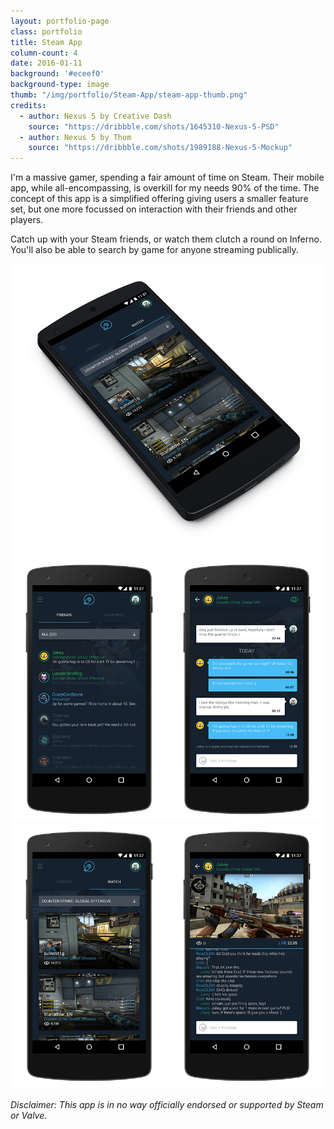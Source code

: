 ```yaml
---
layout: portfolio-page
class: portfolio
title: Steam App
column-count: 4
date: 2016-01-11
background: '#eceef0'
background-type: image
thumb: "/img/portfolio/Steam-App/steam-app-thumb.png"
credits:
  - author: Nexus 5 by Creative Dash
    source: "https://dribbble.com/shots/1645310-Nexus-5-PSD"
  - author: Nexus 5 by Thom
    source: "https://dribbble.com/shots/1989188-Nexus-5-Mockup"
---
```


I'm a massive gamer, spending a fair amount of time on Steam. Their mobile app, while all-encompassing, is overkill for my needs 90% of the time. The concept of this app is a simplified offering giving users a smaller feature set, but one more focussed on interaction with their friends and other players.

Catch up with your Steam friends, or watch them clutch a round on Inferno. You'll also be able to search by game for anyone streaming publically. 

<img class="fluid" src="/img/portfolio/Steam-App/steam-app-beauty.png">
<img class="fluid" src="/img/portfolio/Steam-App/steam-app-detail-1.png">
<img class="fluid" src="/img/portfolio/Steam-App/steam-app-detail-2.png">

*Disclaimer: This app is in no way officially endorsed or supported by Steam or Valve.* 
